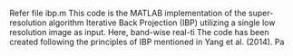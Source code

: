 Refer file ibp.m
This code is the MATLAB implementation of the super-resolution algorithm Iterative Back Projection (IBP) utilizing a single low resolution image as input. Here, band-wise real-ti
The code has been created following the principles of IBP mentioned in Yang et al. (2014). Pa
